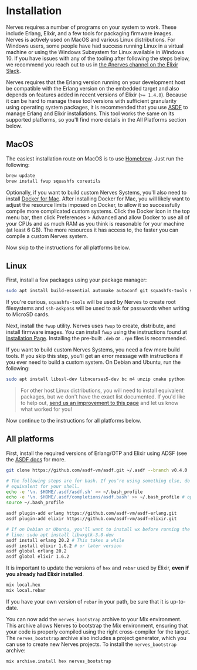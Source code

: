 # Installation

Nerves requires a number of programs on your system to work. These include
Erlang, Elixir, and a few tools for packaging firmware images. Nerves is
actively used on MacOS and various Linux distributions. For Windows users, some
people have had success running Linux in a virtual machine or using the Windows
Subsystem for Linux available in Windows 10. If you have issues with any of the
tooling after following the steps below, we recommend you reach out to us in
[the #nerves channel on the Elixir
Slack](https://elixir-slackin.herokuapp.com/).

Nerves requires that the Erlang version running on your development host be
compatible with the Erlang version on the embedded target and also depends on
features added in recent versions of Elixir (`>= 1.4.0`). Because it can be hard
to manage these tool versions with sufficient granularity using operating system
packages, it is recommended that you use [ASDF](https://github.com/asdf-vm/asdf)
to manage Erlang and Elixir installations. This tool works the same on its
supported platforms, so you'll find more details in the All Platforms section
below.

## MacOS

The easiest installation route on MacOS is to use [Homebrew](brew.sh).
Just run the following:

```bash
brew update
brew install fwup squashfs coreutils
```

Optionally, if you want to build custom Nerves Systems, you'll also need to
install [Docker for Mac](https://www.docker.com/docker-mac). After installing
Docker for Mac, you will likely want to adjust the resource limits imposed on
Docker, to allow it so successfully compile more complicated custom systems.
Click the Docker icon in the top menu bar, then click Preferences > Advanced and
allow Docker to use all of your CPUs and as much RAM as you think is reasonable
for your machine (at least 6 GB). The more resources it has access to, the
faster you can compile a custom Nerves system.

Now skip to the instructions for all platforms below.

## Linux

First, install a few packages using your package manager:

```bash
sudo apt install build-essential automake autoconf git squashfs-tools ssh-askpass
```

If you're curious, `squashfs-tools` will be used by Nerves to create root
filesystems and `ssh-askpass` will be used to ask for passwords when writing to
MicroSD cards.

Next, install the `fwup` utility. Nerves uses `fwup` to create, distribute, and
install firmware images. You can install `fwup` using the instructions found at
[Installation Page](https://github.com/fhunleth/fwup#installing). Installing the
pre-built `.deb` or `.rpm` files is recommended.

If you want to build custom Nerves Systems, you need a few more build tools. If
you skip this step, you'll get an error message with instructions if you ever
need to build a custom system. On Debian and Ubuntu, run the following:

```bash
sudo apt install libssl-dev libncurses5-dev bc m4 unzip cmake python
```

> For other host Linux distributions, you will need to install equivalent
> packages, but we don't have the exact list documented. If you'd like to help
> out, [send us an improvement to this
> page](https://github.com/nerves-project/nerves/blob/master/docs/Installation.md)
> and let us know what worked for you!

Now continue to the instructions for all platforms below.

## All platforms

First, install the required versions of Erlang/OTP and Elixir using ADSF (see
the [ASDF docs](https://github.com/asdf-vm/asdf/blob/master/README.md#setup) for
more.

```bash
git clone https://github.com/asdf-vm/asdf.git ~/.asdf --branch v0.4.0

# The following steps are for bash. If you’re using something else, do the
# equivalent for your shell.
echo -e '\n. $HOME/.asdf/asdf.sh' >> ~/.bash_profile
echo -e '\n. $HOME/.asdf/completions/asdf.bash' >> ~/.bash_profile # optional
source ~/.bash_profile

asdf plugin-add erlang https://github.com/asdf-vm/asdf-erlang.git
asdf plugin-add elixir https://github.com/asdf-vm/asdf-elixir.git

# If on Debian or Ubuntu, you'll want to install wx before running the next
# line: sudo apt install libwxgtk-3.0-dev
asdf install erlang 20.2 # This takes a while
asdf install elixir 1.6.2 # or later version
asdf global erlang 20.2
asdf global elixir 1.6.2
```

It is important to update the versions of `hex` and `rebar` used by Elixir,
**even if you already had Elixir installed**.

```bash
mix local.hex
mix local.rebar
```

If you have your own version of `rebar` in your path, be sure that it is
up-to-date.

You can now add the `nerves_bootstrap` archive to your Mix environment. This
archive allows Nerves to bootstrap the Mix environment, ensuring that your code
is properly compiled using the right cross-compiler for the target. The
`nerves_bootstrap` archive also includes a project generator, which you can use
to create new Nerves projects. To install the `nerves_bootstrap` archive:

```bash
mix archive.install hex nerves_bootstrap
```
